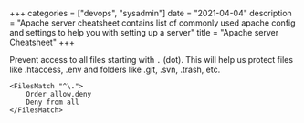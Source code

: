 +++
categories = ["devops", "sysadmin"]
date = "2021-04-04"
description = "Apache server cheatsheet contains list of commonly used apache config and settings to help you with setting up a server"
title = "Apache server Cheatsheet"
+++

Prevent access to all files starting with `.` (dot). This will help us protect files like .htaccess, .env and folders like .git, .svn, .trash, etc.

```
<FilesMatch "^\.">
    Order allow,deny
    Deny from all
</FilesMatch>
```
